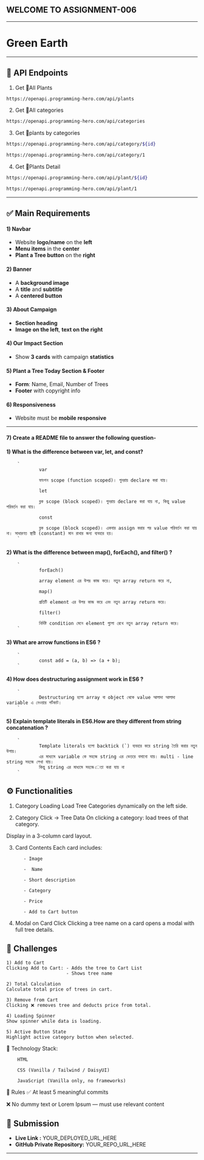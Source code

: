 ## WELCOME TO ASSIGNMENT-006

---

# Green Earth

---

## 🌴 API Endpoints

1. Get 🌴All Plants

```bash
https://openapi.programming-hero.com/api/plants
```

2. Get 🌴All categories <br/>

```bash
https://openapi.programming-hero.com/api/categories
```

3. Get 🌴plants by categories <br/>

```bash
https://openapi.programming-hero.com/api/category/${id}
```

```bash
https://openapi.programming-hero.com/api/category/1
```

4. Get 🌴Plants Detail <br/>

```bash
https://openapi.programming-hero.com/api/plant/${id}
```

```bash
https://openapi.programming-hero.com/api/plant/1
```

---

## ✅ Main Requirements

#### 1) Navbar

- Website **logo/name** on the **left**
- **Menu items** in the **center**
- **Plant a Tree button** on the **right**

#### 2) Banner

- A **background image**
- A **title** and **subtitle**
- A **centered button**

#### 3) About Campaign

- **Section heading**
- **Image on the left**, **text on the right**

#### 4) Our Impact Section

- Show **3 cards** with campaign **statistics**

#### 5) Plant a Tree Today Section & Footer

- **Form**: Name, Email, Number of Trees
- **Footer** with copyright info

#### 6) Responsiveness

- Website must be **mobile responsive**

---

#### 7) Create a README file to answer the following question-

#### 1) What is the difference between var, let, and const?

        `
                var

                ফাংশন scope (function scoped)। পুনরায় declare করা যায়।

                let

                ব্লক scope (block scoped)। পুনরায় declare করা যায় না, কিন্তু value পরিবর্তন করা যায়।

                const

                ব্লক scope (block scoped)। একবার assign করার পর value পরিবর্তন করা যায় না। সাধারণত স্থায়ী (constant) মান রাখার জন্য ব্যবহার হয়।
        `

#### 2) What is the difference between map(), forEach(), and filter() ?

        `
                forEach()

                array element এর উপর কাজ করে। নতুন array return করে না,

                map()

                প্রতিটি element এর উপর কাজ করে এবং নতুন array return করে।

                filter()

                নির্দিষ্ট condition মেনে element গুলো রেখে নতুন array return করে।
        `

#### 3) What are arrow functions in ES6 ?

        `
                const add = (a, b) => (a + b);
        `

#### 4) How does destructuring assignment work in ES6 ?

        `
                Destructuring হলো array বা object থেকে value আলাদা আলাদা variable এ নেওয়ার শর্টকাট।
        `

#### 5) Explain template literals in ES6.How are they different from string concatenation ?

        `
                Template literals হলো backtick (`) ব্যবহার করে string তৈরি করার নতুন উপায়।
                এর মাধ্যমে variable কে সহজে string এর ভেতরে বসানো যায়। multi - line string সহজে লেখা যায়।
                কিন্তু string এর মাধ্যমে সহজে েতা করা যায় না
        `

## ⚙️ Functionalities

1. Category Loading
   Load Tree Categories dynamically on the left side.

2. Category Click → Tree Data
   On clicking a category: load trees of that category.

Display in a 3-column card layout.

3.  Card Contents
    Each card includes:

           - Image

           -  Name

           - Short description

           - Category

           - Price

           - Add to Cart button

4.  Modal on Card Click
    Clicking a tree name on a card opens a modal with full tree details.

## 🧪 Challenges

    1) Add to Cart
    Clicking Add to Cart: - Adds the tree to Cart List
                          - Shows tree name

    2) Total Calculation
    Calculate total price of trees in cart.

    3) Remove from Cart
    Clicking ❌ removes tree and deducts price from total.

    4) Loading Spinner
    Show spinner while data is loading.

    5) Active Button State
    Highlight active category button when selected.

🧰 Technology Stack:

        HTML

        CSS (Vanilla / Tailwind / DaisyUI)

        JavaScript (Vanilla only, no frameworks)

📌 Rules
✅ At least 5 meaningful commits

❌ No dummy text or Lorem Ipsum — must use relevant content

## 🔗 Submission

- **Live Link :** YOUR_DEPLOYED_URL_HERE
- **GitHub Private Repository:** YOUR_REPO_URL_HERE

---
